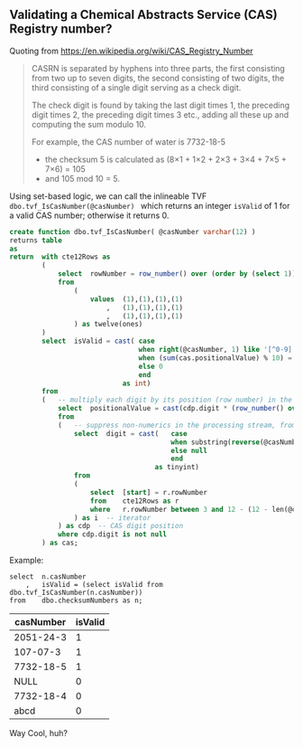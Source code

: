 ## Validating a Chemical Abstracts Service (CAS) Registry number?

Quoting from https://en.wikipedia.org/wiki/CAS_Registry_Number
> 
> CASRN is separated by hyphens into three parts, the first consisting from two up to seven digits, the second consisting of two digits, 
> the third consisting of a single digit serving as a check digit.
> 
> The check digit is found by taking the last digit times 1, the preceding digit times 2, the preceding digit times 3 etc., 
> adding all these up and computing the sum modulo 10. 
> 
> For example, the CAS number of water is 7732-18-5
>    * the checksum 5 is calculated as (8×1 + 1×2 + 2×3 + 3×4 + 7×5 + 7×6) = 105
>    * and 105 mod 10 = 5.
> 

Using set-based logic, we can call the inlineable TVF ```dbo.tvf_IsCasNumber(@casNumber) ```
which returns an integer ```isValid``` of 1 for a valid CAS number; otherwise it returns 0.

``` sql
create function dbo.tvf_IsCasNumber( @casNumber varchar(12) )
returns table
as
return	with cte12Rows as
        (
            select  rowNumber = row_number() over (order by (select 1))
            from 
                ( 
                    values  (1),(1),(1),(1)
                        ,   (1),(1),(1),(1)
                        ,   (1),(1),(1),(1)
                ) as twelve(ones)
        )
        select  isValid	= cast(	case
                                when right(@casNumber, 1) like '[^0-9]' then 0                                  -- invalid checkdigit
                                when (sum(cas.positionalValue) % 10) = cast(right(@casNumber, 1) as int) then 1	-- valid checksum
                                else 0                                                                          -- invalid checksum
                                end
                            as int)
        from
        (   -- multiply each digit by its position (row number) in the numerics-only CAS number, from right to left
            select  positionalValue = cast(cdp.digit * (row_number() over (order by (select 1)))  as tinyint)
            from
            (   -- suppress non-numerics in the processing stream, from right-to-left (aka reverse), by nulling them out of the result set
                select  digit =	cast(	case 
                                        when substring(reverse(@casNumber), i.[start], 1) like '[0-9]' then substring(reverse(@casNumber), i.[start], 1) 
                                        else null 
                                        end 
                                    as tinyint)
                from 
                (
                    select  [start] = r.rowNumber
                    from    cte12Rows as r
                    where   r.rowNumber between 3 and 12 - (12 - len(@casNumber)) -- exclude the right most checkdigit and its preceeding dash from processing
                ) as i	-- iterator
            ) as cdp  -- CAS digit position
            where cdp.digit is not null
        ) as cas;
``` 
Example:

```
select  n.casNumber
    ,   isValid = (select isValid from dbo.tvf_IsCasNumber(n.casNumber))
from    dbo.checksumNumbers as n;
```
| casNumber | isValid |
|-----------|---------|
|2051-24-3|1
|107-07-3|1
|7732-18-5|1
|NULL|0
|7732-18-4|0
|abcd|0

Way Cool, huh?
